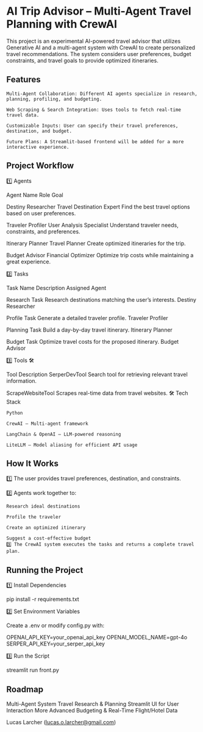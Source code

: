 # AI Trip Advisor – Multi-Agent Travel Planning with CrewAI

This project is an experimental AI-powered travel advisor that utilizes Generative AI and a multi-agent system with CrewAI to create personalized travel recommendations. The system considers user preferences, budget constraints, and travel goals to provide optimized itineraries.
## Features

    Multi-Agent Collaboration: Different AI agents specialize in research, planning, profiling, and budgeting.

    Web Scraping & Search Integration: Uses tools to fetch real-time travel data.

    Customizable Inputs: User can specify their travel preferences, destination, and budget.

    Future Plans: A Streamlit-based frontend will be added for a more interactive experience.

## Project Workflow

1️⃣ Agents

Agent Name	Role	Goal

Destiny Researcher	Travel Destination Expert	Find the best travel options based on user preferences.

Traveler Profiler	User Analysis Specialist	Understand traveler needs, constraints, and preferences.

Itinerary Planner	Travel Planner	Create optimized itineraries for the trip.

Budget Advisor	Financial Optimizer	Optimize trip costs while maintaining a great experience.

2️⃣ Tasks 

Task Name	Description	Assigned Agent

Research Task	Research destinations matching the user’s interests.	Destiny Researcher

Profile Task	Generate a detailed traveler profile.	Traveler Profiler

Planning Task	Build a day-by-day travel itinerary.	Itinerary Planner

Budget Task	Optimize travel costs for the proposed itinerary.	Budget Advisor


3️⃣ Tools 🛠️

Tool	Description
SerperDevTool	Search tool for retrieving relevant travel information.

ScrapeWebsiteTool	Scrapes real-time data from travel websites.
🛠️ Tech Stack

    Python

    CrewAI – Multi-agent framework

    LangChain & OpenAI – LLM-powered reasoning

    LiteLLM – Model aliasing for efficient API usage

## How It Works

1️⃣ The user provides travel preferences, destination, and constraints.

2️⃣ Agents work together to:

    Research ideal destinations

    Profile the traveler

    Create an optimized itinerary

    Suggest a cost-effective budget
    3️⃣ The CrewAI system executes the tasks and returns a complete travel plan.

## Running the Project

1️⃣ Install Dependencies

pip install -r requirements.txt

2️⃣ Set Environment Variables

Create a .env or modify config.py with:

OPENAI_API_KEY=your_openai_api_key
OPENAI_MODEL_NAME=gpt-4o
SERPER_API_KEY=your_serper_api_key

3️⃣ Run the Script

streamlit run front.py

## Roadmap

Multi-Agent System
Travel Research & Planning
Streamlit UI for User Interaction
More Advanced Budgeting & Real-Time Flight/Hotel Data

Lucas Larcher (lucas.o.larcher@gmail.com)
